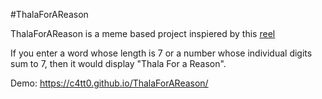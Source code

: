 #ThalaForAReason

ThalaForAReason is a meme based project inspiered by this [reel](https://www.instagram.com/p/C0_OYrUrBZO/)

If you enter a word whose length is 7 or a number whose individual digits sum to 7, then it would display "Thala For a Reason".

Demo: https://c4tt0.github.io/ThalaForAReason/
